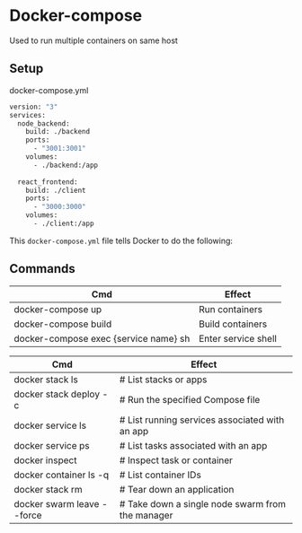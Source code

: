 # Docker-compose

Used to run multiple containers on same host

## Setup

docker-compose.yml

```dockerfile
version: "3"
services:
  node_backend:
    build: ./backend
    ports: 
      - "3001:3001"
    volumes:
      - ./backend:/app
      
  react_frontend:
    build: ./client
    ports: 
      - "3000:3000"
    volumes:
      - ./client:/app
```

This `docker-compose.yml` file tells Docker to do the following:

## Commands

| Cmd                                   | Effect              |
| ------------------------------------- | ------------------- |
| docker-compose up                     | Run containers      |
| docker-compose build                  | Build containers    |
| docker-compose exec {service name} sh | Enter service shell |



| Cmd                                            | Effect                                           |
| ---------------------------------------------- | ------------------------------------------------ |
| docker stack ls                                | # List stacks or apps                            |
| docker stack deploy -c <composefile> <appname> | # Run the specified Compose file                 |
| docker service ls                              | # List running services associated with an app   |
| docker service ps <service>                    | # List tasks associated with an app              |
| docker inspect <task or container>             | # Inspect task or container                      |
| docker container ls -q                         | # List container IDs                             |
| docker stack rm <appname>                      | # Tear down an application                       |
| docker swarm leave --force                     | # Take down a single node swarm from the manager |